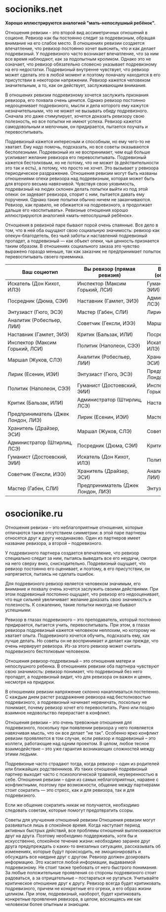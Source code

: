 # socioniks.net
**Хорошо иллюстрируются аналогией "мать-непослушный ребёнок".**

Отношения ревизии - это второй вид ассиметричных отношений в соционе. Ревизор как бы постоянно следит за подревизным, обращая внимание на его слабое место. В отношениях ревизии создается впечатление, что ревизор постоянно хочет выяснить, что и как делает подревизный. У подревизного часто возникает впечатление, что за ним все время наблюдают, как за подопытным кроликом. Однако это не означает, что ревизор обязательно словесно указывает подревизному на его недостатки. Подревизный внутренне чувствует, что ревизор может сделать это в любой момент и поэтому поначалу находится в его присутствии в некотором напряжении. Ревизор кажется человеком значительным, а то, как он действует, заслуживающим внимания.

В отношених ревизии подревизному хочется заслужить признания ревизора, его похвала очень ценится. Однако ревизор постоянно недооценивает подревизного, мысли и дела которого ему кажутся незначительными, что не может не вызывать обиду подревизного. Сначала это даже стимулирует, хочется доказать ревизору свою полезность, но все попытки не имеют успеха. Ревизор кажется самодовольным и мелочным, он придирается, пытается поучать и перевоспитывать.

Подревизный кажется интересным и способным, но ему чего-то не хватает. Ему надо помочь, подсказать, но все советы оказываются бесполезными. Подревизный их не воспринимает, чем ещё больше усиливает желание ревизора его перевоспитывать. Подревизный кажется бестолковым, но не потому, что не может (в действительности это так и есть), а потому, что просто не хочет. Это вызывает у ревизора периодическое раздражение. Отношения ревизии могут быть названы отношениями опеки ревизора над подревизным, которая может быть для второго весьма навязчивой. Чувствуя свою уязвимость, подревизный на людях склонен делать попытки выйти из под этой опеки: он задевает ревизора, спорит с ним, пытается давать ему поручения. Однако такие попытки обычно ничем не заканчиваются. Ревизор, как правило, не обижается на подревизного, а продолжает дальше его «воспитывать». Ревизные отношения хорошо иллюстрируются аналогией «мать-непослушный ребёнок».

Отношения в ревизной паре бывают порой очень спаянные. Все дело в том, что в ней оба ощущают свою социальную значимость: ревизор как опекун-благодетель, без чьей заботы и наставлений подревизный пропадет, а подревизный — как объект опеки, чья ценность признается таким образом. В отношениях социального заказа это чувство выражено гораздо меньше, так как заказчик не предпринимает попыток перевоспитывать своего приемника.

| **Ваш социотип**                   | **Вы ревизор (прямая ревизия)**    | **Вы подревизный (обратная ревизия)** |
| ---------------------------------- | ---------------------------------- | ------------------------------------- |
| Искатель (Дон Кихот, ИЛЭ)          | Инспектор (Максим Горький, ЛСИ)    | Гуманист (Достоевский, ЭИИ)           |
| Посредник (Дюма, СЭИ)              | Наставник (Гамлет, ЭИЭ)            | Администратор (Штирлиц, ЛСЭ)          |
| Энтузиаст (Гюго, ЭСЭ)              | Мастер (Габен, СЛИ)                | Лирик (Есенин, ИЭИ)                   |
| Аналитик (Робеспьер, ЛИИ)          | Советчик (Гексли, ИЭЭ)             | Маршал (Жуков, СЛЭ)                   |
| Наставник (Гамлет, ЭИЭ)            | Критик (Бальзак, ИЛИ)              | Посредник (Дюма, СЭИ)                 |
| Инспектор (Максим Горький, ЛСИ)    | Политик (Наполеон, СЭЭ)            | Искатель (Дон Кихот, ИЛЭ)             |
| Маршал (Жуков, СЛЭ)                | Аналитик (Робеспьер, ЛИИ)          | Хранитель (Драйзер, ЭСИ)              |
| Лирик (Есенин, ИЭИ)                | Энтузиаст (Гюго, ЭСЭ)              | Предприниматель (Джек Лондон, ЛИЭ)    |
| Политик (Наполеон, СЭЭ)            | Гуманист (Достоевский, ЭИИ)        | Инспектор (Максим Горький, ЛСИ)       |
| Критик (Бальзак, ИЛИ)              | Администратор (Штирлиц, ЛСЭ)       | Наставник (Гамлет, ЭИЭ)               |
| Предприниматель (Джек Лондон, ЛИЭ) | Лирик (Есенин, ИЭИ)                | Мастер (Габен, СЛИ)                   | 
| Хранитель (Драйзер, ЭСИ)           | Маршал (Жуков, СЛЭ)                | Советчик (Гексли, ИЭЭ)                |
| Администратор (Штирлиц, ЛСЭ)       | Посредник (Дюма, СЭИ)              | Критик (Бальзак, ИЛИ)                 |
| Гуманист (Достоевский, ЭИИ)        | Искатель (Дон Кихот, ИЛЭ)          | Политик (Наполеон, СЭЭ)               |
| Советчик (Гексли, ИЭЭ)             | Хранитель (Драйзер, ЭСИ)           | Аналитик (Робеспьер, ЛИИ)             |
| Мастер (Габен, СЛИ)                | Предприниматель (Джек Лондон, ЛИЭ) | Энтузиаст (Гюго, ЭСЭ)                 |

# osocionike.ru
Отношения ревизии – это неблагоприятные отношения, которые отличаются также отсутствием симметрии: в этой паре партнеры относятся друг к другу неодинаково. Один из партнеров имеет название ревизора, а второй – подревизного.

У подревизного партнера создается впечатление, что ревизор специально следит за ним, пытаясь выведать все его неудачи, смотря на него сверху вниз, снисходительно. Подревизный ощущает, что ревизор постоянно его оценивает, и поэтому, в его присутствии, он напрягается, пытаясь не сделать ошибок.

Для подревизного ревизор является человеком значимым, его внимание и похвалу очень хочется заслужить своими действиями. При этом подревизный постоянно ощущает, что ревизор его недооценивает, что еще сильней увеличивает желание доказать свою значимость и полезность. К сожалению, такие попытки никогда не бывают успешными.

Ревизор в глазах подревизного – это преподаватель, который постоянно придирается, пытается учить, перевоспитывать. При этом, в глазах ревизора подревизный кажется человеком неплохим, но которому не хватает опыта. Подревизного хочется обучить, подсказать ему, как лучше делать. Но советы он не воспринимает и делает как прежде, что очень нервирует ревизора. Из-за этого ревизор может считать подревизного бестолковым человеком.

Отношения ревизор-подревизный – это отношения матери и непослушного ребенка. В отношениях ревизии оба партнера чувствуют свою значимость: ревизор понимает, что подревизный без него пропадет, а подревизный видит, что для ревизора он важен и ценен, несмотря на придирки.

В отношениях ревизии напряжение склонно накапливаться постепенно. С каждым днем растет раздражение ревизора над бестолковостью подревизного, а подревизный начинает нервничать, поскольку не понимает, почему ревизор хочет его перевоспитать. Рано или поздно взаимное недовольство перерастает в конфликт.

Отношения ревизии – это очень тревожные отношения для подревизного, поскольку при появлении ревизора у него появляется навязчивая мысль, что он все делает "не так". Особенно ярко конфликт ревизии проявляется в том случае, если ревизор и подревизный – это коллеги, работающие над одним проектом. В целом, любое тесное взаимодействие – это уже гарантия возникающих сложностей между этими людьми.

Подревизные часто страдают тогда, когда ревизор – один из родителей или ближайших родственников. Из таких отношений подревизный партнер выходит часто с психологической травмой, неуверенностью в себе. Отношения ревизии – одни из самых неблагоприятных, наравне с конфликтными, поэтому при возможности, общение между партнерами стоит сократить — это стресс, как и для ревизора, так и для подревизного.

Если же общение сократить никак не получается, необходимо следовать советам, которые помогут предотвратить ссоры.

Советы для улучшения отношений ревизии
Отношения ревизии могут развиваться лишь в спокойное время.
Когда наступает период активных быстрых действий, все проблемы отношений выплескиваются друг на друга. Поэтому необходимо поддерживать, хотя бы и искусственно, спокойное течение жизни: необходимо заранее друг друга предупреждать о каких-то внезапных ситуациях, рассказывать об изменениях, которые будут происходить, не эмоционировать и обсуждать все наедине друг с другом.
Ревизор должен дозировать информацию.
Это касается любой информации, выдаваемой подревизному. Не стоит также требовать от него быстрого понимания. За любые положительные проявления со стороны подревизного стоит радоваться, а за отрицательные – постараться не ругаться.
Учитывайте критическое отношение друг к другу.
Ревизор всегда будет критиковать подревизного, причем не конкретные его огрехи, а его образ жизни целиком. При этом, подревизный, наоборот, будет критиковать конкретные проявления ревизора, в целом, восхищаясь им как человеком более опытным и знающим.